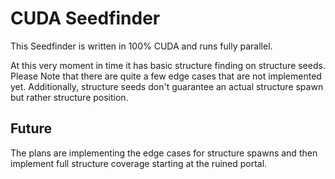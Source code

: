 # CUDA Seedfinder
This Seedfinder is written in 100% CUDA and runs fully parallel.

At this very moment in time it has basic structure finding on structure seeds. Please Note that there are quite a few edge cases that are not implemented yet.
Additionally, structure seeds don't guarantee an actual structure spawn but rather structure position.

## Future
The plans are implementing the edge cases for structure spawns and then implement full structure coverage starting at the ruined portal.
